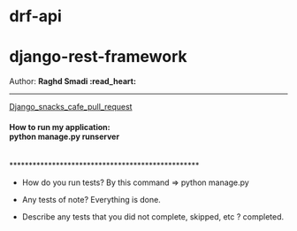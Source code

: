 # drf-api

# django-rest-framework
  Author: **Raghd Smadi :read_heart:**
<br>
*************************************************
[Django_snacks_cafe_pull_request]() <br>

<h4>How to run my application:
<br> python manage.py runserver </h4>
<br>
*************************************************

- How do you run tests? By this command => python manage.py  <br>


- Any tests of note? Everything is done.<br>


- Describe any tests that you did not complete, skipped, etc ? 
completed.
